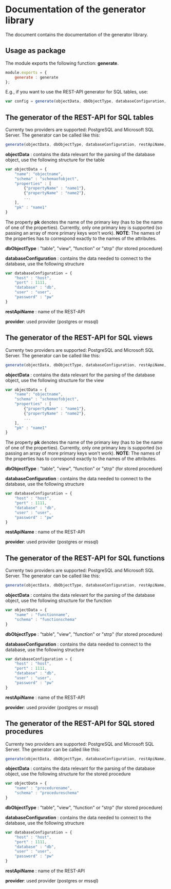 # Documentation of the generator library

The document contains the documentation of the generator library.

## Usage as package
The module exports the following function: **generate**.

```javascript
module.exports = {
    generate : generate
};
```
E.g., if you want to use the REST-API generator for SQL tables, use: 
```javascript
var config = generate(objectData, dbObjectType, databaseConfiguration, restApiName, provider);
```

## The generator of the REST-API for SQL tables 
Currenty two providers are supported: PostgreSQL and Microsoft SQL Server.
The generator can be called like this:
```javascript
generate(objectData, dbObjectType, databaseConfiguration, restApiName, provider);
```
**objectData** : contains the data relevant for the parsing of the database object, 
use the following structure for the table
```javascript
var objectData = {
    "name": "objectname",
    "schema" : "schemaofobject",
    "properties" : [
        {"propertyName" : "name1"},
        {"propertyName" : "name2"},
        ...
    ],
    "pk" : "name1"
}
```
The property **pk** denotes the name of the primary key (has to be the name of one of the properties).
Currently, only one primary key is supported (so passing an array of more primary keys won't work).
**NOTE**: The names of the properties has to correspond exactly to the names of the attributes.

**dbObjectType** : "table", "view", "function" or "strp" (for stored procedure)

**databaseConfiguration** : contains the data needed to connect to the database, 
use the following structure
```javascript
var databaseConfiguration = {
    "host" : "host",
    "port" : 1111,
    "database" : "db",
    "user" : "user",
    "password" : "pw"
}
```
**restApiName** : name of the REST-API

**provider**: used provider (postgres or mssql)

## The generator of the REST-API for SQL views
Currenty two providers are supported: PostgreSQL and Microsoft SQL Server.
The generator can be called like this:
```javascript
generate(objectData, dbObjectType, databaseConfiguration, restApiName, provider);
```
**objectData** : contains the data relevant for the parsing of the database object, 
use the following structure for the view
```javascript
var objectData = {
    "name": "objectname",
    "schema" : "schemaofobject",
    "properties" : [
        {"propertyName" : "name1"},
        {"propertyName" : "name2"},
        ...
    ],
    "pk" : "name1"
}
```
The property **pk** denotes the name of the primary key (has to be the name of one of the properties).
Currently, only one primary key is supported (so passing an array of more primary keys won't work).
**NOTE**: The names of the properties has to correspond exactly to the names of the attributes.

**dbObjectType** : "table", "view", "function" or "strp" (for stored procedure)

**databaseConfiguration** : contains the data needed to connect to the database, 
use the following structure
```javascript
var databaseConfiguration = {
    "host" : "host",
    "port" : 1111,
    "database" : "db",
    "user" : "user",
    "password" : "pw"
}
```
**restApiName** : name of the REST-API

**provider**: used provider (postgres or mssql)

## The generator of the REST-API for SQL functions
Currenty two providers are supported: PostgreSQL and Microsoft SQL Server.
The generator can be called like this:
```javascript
generate(objectData, dbObjectType, databaseConfiguration, restApiName, provider);
```
**objectData** : contains the data relevant for the parsing of the database object, 
use the following structure for the function
```javascript
var objectData = {
    "name" : "functionname",
    "schema" : "functionschema"
}
```

**dbObjectType** : "table", "view", "function" or "strp" (for stored procedure)

**databaseConfiguration** : contains the data needed to connect to the database, 
use the following structure
```javascript
var databaseConfiguration = {
    "host" : "host",
    "port" : 1111,
    "database" : "db",
    "user" : "user",
    "password" : "pw"
}
```
**restApiName** : name of the REST-API

**provider**: used provider (postgres or mssql)

## The generator of the REST-API for SQL stored procedures
Currenty two providers are supported: PostgreSQL and Microsoft SQL Server.
The generator can be called like this:
```javascript
generate(objectData, dbObjectType, databaseConfiguration, restApiName, provider);
```
**objectData** : contains the data relevant for the parsing of the database object,
use the following structure for the stored procedure
```javascript
var objectData = {
    "name" : "procedurename",
    "schema" : "procedureschema"
}
```

**dbObjectType** : "table", "view", "function" or "strp" (for stored procedure)

**databaseConfiguration** : contains the data needed to connect to the database, 
use the following structure
```javascript
var databaseConfiguration = {
    "host" : "host",
    "port" : 1111,
    "database" : "db",
    "user" : "user",
    "password" : "pw"
}
```
**restApiName** : name of the REST-API

**provider**: used provider (postgres or mssql)